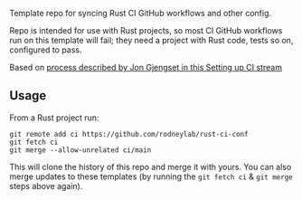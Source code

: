 Template repo for syncing Rust CI GitHub workflows and other config.

Repo is intended for use with Rust projects, so most CI GitHub workflows run on
this template will fail; they need a project with Rust code, tests so on, configured to pass.

Based on
[process described by Jon Gjengset in this Setting up CI stream](https://www.youtube.com/watch?v=xUH-4y92jPg)

## Usage

From a Rust project run:

```shell
git remote add ci https://github.com/rodneylab/rust-ci-conf
git fetch ci
git merge --allow-unrelated ci/main
```

This will clone the history of this repo and merge it with yours. You can also
merge updates to these templates (by running the `git fetch ci` & `git merge`
steps above again).
